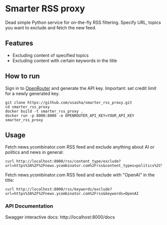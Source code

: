# Smarter RSS proxy

Dead simple Python service for on-the-fly RSS filtering. Specify URL, topics you want to exclude and fetch the new feed.

## Features
- Excluding content of specified topics 
- Excluding content with certain keywords in the title

## How to run
Sign in to [OpenRouter](https://openrouter.ai/settings/keys) and generate the API key. 
Important: set credit limit for a newly generated key.
   ```
   git clone https://github.com/usasha/smarter_rss_proxy.git
   cd smarter_rss_proxy
   docker build -t smarter_rss_proxy .
   docker run -p 8000:8000 -e OPENROUTER_API_KEY=YOUR_API_KEY smarter_rss_proxy
   ```

## Usage
Fetch news.ycombinator.com RSS feed and exclude anything about AI or politics and news in general: 
```
curl http://localhost:8000/rss/content_type/exclude?url=https%3A%2F%2Fnews.ycombinator.com%2Frss&content_types=politics%2C%20news%2C%20ai
```
Fetch news.ycombinator.com RSS feed and exclude with "OpenAI" in the title:
```
curl http://localhost:8000/rss/keywords/exclude?url=https%3A%2F%2Fnews.ycombinator.com%2Frss&keywords=OpenAI
```

### API Documentation
Swagger interactive docs: http://localhost:8000/docs
